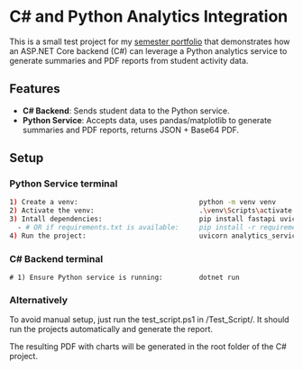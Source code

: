 # C# and Python Analytics Integration

This is a small test project for my [semester portfolio](https://mbarosendal.github.io/Portfolio/) that demonstrates how an ASP.NET Core backend (C#) can leverage a Python analytics service to generate summaries and PDF reports from student activity data.

## Features
- **C# Backend**: Sends student data to the Python service.  
- **Python Service**: Accepts data, uses pandas/matplotlib to generate summaries and PDF reports, returns JSON + Base64 PDF.

## Setup

### Python Service terminal
```bash
1) Create a venv:                              python -m venv venv
2) Activate the venv:                          .\venv\Scripts\activate
3) Intall dependencies:                        pip install fastapi uvicorn pandas matplotlib pydantic
  - # OR if requirements.txt is available:     pip install -r requirements.txt
4) Run the project:                            uvicorn analytics_service:app --reload --port 8000
```

### C# Backend terminal
```
# 1) Ensure Python service is running:         dotnet run
```

### Alternatively
To avoid manual setup, just run the test_script.ps1 in /Test_Script/. It should run the projects automatically and generate the report.

The resulting PDF with charts will be generated in the root folder of the C# project.
